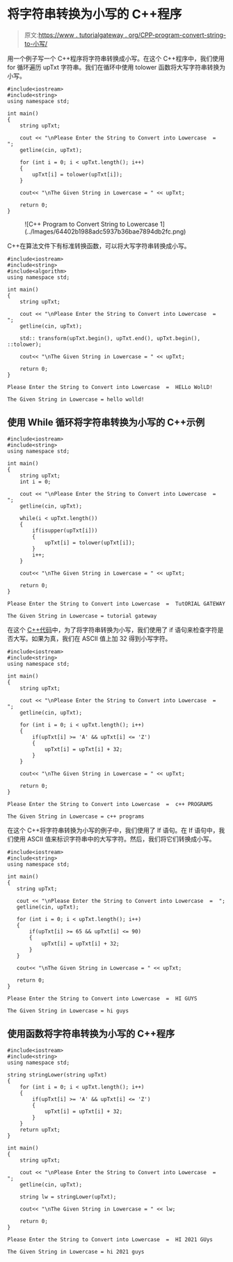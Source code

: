 # 将字符串转换为小写的 C++程序

> 原文:[https://www . tutorialgateway . org/CPP-program-convert-string-to-小写/](https://www.tutorialgateway.org/cpp-program-to-convert-string-to-lowercase/)

用一个例子写一个 C++程序将字符串转换成小写。在这个 C++程序中，我们使用 for 循环遍历 upTxt 字符串。我们在循环中使用 tolower 函数将大写字符串转换为小写。

```
#include<iostream>
#include<string>
using namespace std;

int main()
{
	string upTxt;

	cout << "\nPlease Enter the String to Convert into Lowercase  =  ";
	getline(cin, upTxt);

	for (int i = 0; i < upTxt.length(); i++)
  	{
  		upTxt[i] = tolower(upTxt[i]);
  	}

	cout<< "\nThe Given String in Lowercase = " << upTxt;

 	return 0;
}
```

<figure class="wp-block-image size-large">![C++ Program to Convert String to Lowercase 1](../Images/64402b1988adc5937b36bae7894db2fc.png)</figure>

C++在算法文件下有标准转换函数，可以将大写字符串转换成小写。

```
#include<iostream>
#include<string>
#include<algorithm>
using namespace std;

int main()
{
	string upTxt;

	cout << "\nPlease Enter the String to Convert into Lowercase  =  ";
	getline(cin, upTxt);

	std:: transform(upTxt.begin(), upTxt.end(), upTxt.begin(), ::tolower);

	cout<< "\nThe Given String in Lowercase = " << upTxt;

 	return 0;
}
```

```
Please Enter the String to Convert into Lowercase  =  HELLo WolLD!

The Given String in Lowercase = hello wolld!
```

## 使用 While 循环将字符串转换为小写的 C++示例

```
#include<iostream>
#include<string>
using namespace std;

int main()
{
	string upTxt;
	int i = 0; 

	cout << "\nPlease Enter the String to Convert into Lowercase  =  ";
	getline(cin, upTxt);

	while(i < upTxt.length())
  	{
  		if(isupper(upTxt[i]))
  		{
  			upTxt[i] = tolower(upTxt[i]);
		}
  		i++;
  	}

	cout<< "\nThe Given String in Lowercase = " << upTxt;

 	return 0;
}
```

```
Please Enter the String to Convert into Lowercase  =  TutORIAL GATEWAY

The Given String in Lowercase = tutorial gateway
```

在这个 [C++代码](https://www.tutorialgateway.org/cpp-programs/)中，为了将字符串转换为小写，我们使用了 if 语句来检查字符是否大写。如果为真，我们在 ASCII 值上加 32 得到小写字符。

```
#include<iostream>
#include<string>
using namespace std;

int main()
{
	string upTxt;

	cout << "\nPlease Enter the String to Convert into Lowercase  =  ";
	getline(cin, upTxt);

	for (int i = 0; i < upTxt.length(); i++)
  	{
  		if(upTxt[i] >= 'A' && upTxt[i] <= 'Z')
  		{
  			upTxt[i] = upTxt[i] + 32;
		}
  	}

	cout<< "\nThe Given String in Lowercase = " << upTxt;

 	return 0;
}
```

```
Please Enter the String to Convert into Lowercase  =  c++ PROGRAMS

The Given String in Lowercase = c++ programs
```

在这个 C++将字符串转换为小写的例子中，我们使用了 If 语句。在 If 语句中，我们使用 ASCII 值来标识字符串中的大写字符。然后，我们将它们转换成小写。

 ```
#include<iostream>
#include<string>
using namespace std;

int main()
{
	string upTxt;

	cout << "\nPlease Enter the String to Convert into Lowercase  =  ";
	getline(cin, upTxt);

	for (int i = 0; i < upTxt.length(); i++)
  	{
  		if(upTxt[i] >= 65 && upTxt[i] <= 90)
  		{
  			upTxt[i] = upTxt[i] + 32;
		}
  	}

	cout<< "\nThe Given String in Lowercase = " << upTxt;

 	return 0;
}
```

```
Please Enter the String to Convert into Lowercase  =  HI GUYS

The Given String in Lowercase = hi guys
```

## 使用函数将字符串转换为小写的 C++程序

```
#include<iostream>
#include<string>
using namespace std;

string stringLower(string upTxt)
{
	for (int i = 0; i < upTxt.length(); i++)
  	{
  		if(upTxt[i] >= 'A' && upTxt[i] <= 'Z')
  		{
  			upTxt[i] = upTxt[i] + 32;
		}
  	}
  	return upTxt;
}

int main()
{
	string upTxt;

	cout << "\nPlease Enter the String to Convert into Lowercase  =  ";
	getline(cin, upTxt);

	string lw = stringLower(upTxt);

	cout<< "\nThe Given String in Lowercase = " << lw;

 	return 0;
}
```

```
Please Enter the String to Convert into Lowercase  =  HI 2021 GUys

The Given String in Lowercase = hi 2021 guys
```